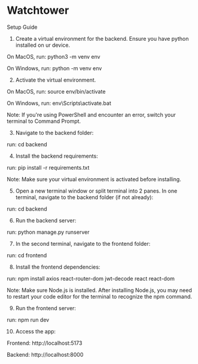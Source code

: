 # Watchtower

Setup Guide

1) Create a virtual environment for the backend. Ensure you have python installed on ur device.

On MacOS, run: python3 -m venv env

On Windows, run: python -m venv env

2) Activate the virtual environment.
   
On MacOS, run: source env/bin/activate

On Windows, run: env\Scripts\activate.bat

Note: If you're using PowerShell and encounter an error, switch your terminal to Command Prompt.

3) Navigate to the backend folder:
   
run: cd backend

4) Install the backend requirements:
   
run: pip install -r requirements.txt

Note: Make sure your virtual environment is activated before installing.

5) Open a new terminal window or split terminal into 2 panes.
In one terminal, navigate to the backend folder (if not already):

run: cd backend

6) Run the backend server:
   
run: python manage.py runserver

7) In the second terminal, navigate to the frontend folder:
   
run: cd frontend

8) Install the frontend dependencies:
   
run: npm install axios react-router-dom jwt-decode react react-dom

Note: Make sure Node.js is installed. After installing Node.js, you may need to restart your code editor for the terminal to recognize the npm command.

9) Run the frontend server:
   
run: npm run dev

10) Access the app:
   
Frontend: http://localhost:5173

Backend: http://localhost:8000
